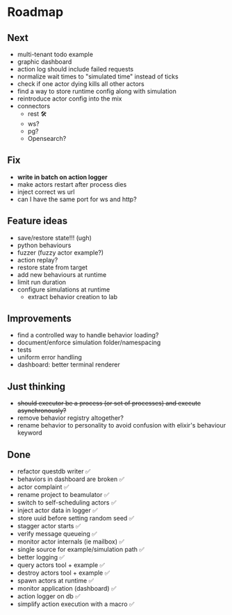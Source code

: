 # Roadmap

## Next
- multi-tenant todo example
- graphic dashboard
- action log should include failed requests
- normalize wait times to "simulated time" instead of ticks
- check if one actor dying kills all other actors
- find a way to store runtime config along with simulation
- reintroduce actor config into the mix
- connectors
  - rest 🛠️
  - ws?
  - pg?
  - Opensearch?

## Fix
- **write in batch on action logger**
- make actors restart after process dies
- inject correct ws url
- can I have the same port for ws and http?

## Feature ideas
- save/restore state!!! (ugh)
- python behaviours
- fuzzer (fuzzy actor example?)
- action replay?
- restore state from target
- add new behaviours at runtime
- limit run duration
- configure simulations at runtime
  - extract behavior creation to lab

## Improvements
- find a controlled way to handle behavior loading?
- document/enforce simulation folder/namespacing
- tests
- uniform error handling
- dashboard: better terminal renderer

## Just thinking
- ~~should executor be a process (or set of processes) and execute asynchronously?~~
- remove behavior registry altogether?
- rename behavior to personality to avoid confusion with elixir's behaviour keyword

## Done
- refactor questdb writer ✅
- behaviors in dashboard are broken ✅
- actor complaint ✅
- rename project to beamulator ✅
- switch to self-scheduling actors ✅
- inject actor data in logger ✅
- store uuid before setting random seed ✅
- stagger actor starts ✅
- verify message queueing ✅
- monitor actor internals (ie mailbox) ✅
- single source for example/simulation path ✅
- better logging ✅
- query actors tool + example ✅
- destroy actors tool + example ✅
- spawn actors at runtime ✅
- monitor application (dashboard) ✅
- action logger on db ✅
- simplify action execution with a macro ✅
